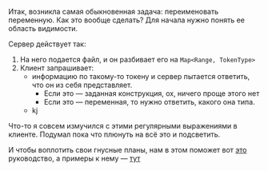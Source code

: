 Итак, возникла самая обыкновенная задача: переименовать переменную. Как это вообще сделать? Для начала нужно понять ее область видимости.

Сервер действует так:
1. На него подается файл, и он разбивает его на `Map<Range, TokenType>`
2. Клиент запрашивает:
    * информацию по такому-то токену и сервер пытается ответить, что он из себя представляет.
        * Если это — заданная конструкция, ох, ничего проще этого нет
        * Если это — переменная, то нужно ответить, какого она типа.
    * kj

<!-- 29.06.2020 22:33:55 -->
Что-то я совсем измучился с этими регулярными выражениями в клиенте. Подумал пока что плюнуть на всё это и подсветить.

<!-- 30.06.2020 16:28:03 -->
И чтобы воплотить свои гнусные планы, нам в этом поможет вот [это](https://code.visualstudio.com/api/language-extensions/semantic-highlight-guide) руководство, а примеры к нему — [тут](https://github.com/microsoft/vscode-extension-samples/tree/master/semantic-tokens-sample)